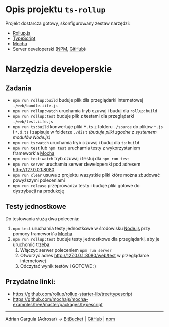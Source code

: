 # Opis projektu `ts-rollup`

Projekt dostarcza gotowy, skonfigurowany zestaw narzędzi:

- [Rollup.js](https://rollupjs.org/guide)
- [TypeScript](https://www.typescriptlang.org)
- [Mocha](https://mochajs.org)
- Server developerski ([NPM](https://www.npmjs.com/package/serve), [GitHub](https://github.com/zeit/serve))



# Narzędzia developerskie



## Zadania

- `npm run rollup:build` buduje plik dla przeglądarki internetowej `./web/bundle.iife.js`
- `npm run rollup:watch` uruchamia tryb czuwaj i buduj dla `rollup:build`
- `npm run rollup:test` buduje plik z testami dla przeglądarki `./web/test.iife.js`
- `npm run ts:build` konwertuje pliki `*.ts` z folderu `./source` do plików `*.js` i `*.d.ts` i zapisuje w folderze `./dist` _(buduje pliki zgodne z systemem modułów Node.js)_
- `npm run ts:watch` uruchamia tryb czuwaj i buduj dla `ts:build`
- `npm run test` lub `npm test` uruchamia testy z wykorzystaniem framework'a [Mocha](https://mochajs.org)
- `npm run test:watch` tryb czuwaj i testuj dla `npm run test`
- `npm run server` uruchamia serwer deweloperski pod adresem http://127.0.0.1:8080
- `npm run clear` usuwa z projektu wszystkie pliki które można zbudować powyższymi poleceniami
- `npm run release` przeprowadza testy i buduje pliki gotowe do dystrybucji na produkcję



## Testy jednostkowe

Do testowania służą dwa polecenia:

1. `npm test` uruchamia testy jednostkowe w środowisku [Node.js](https://nodejs.org) przy pomocy  framework'a [Mocha](https://mochajs.org)
2. `npm run rollup:test` buduje testy jednostkowe dla przeglądarki, aby je uruchomić trzeba:
   1. Włączyć serwer poleceniem `npm run server`
   2. Otworzyć adres http://127.0.0.1:8080/web/test w przeglądarce internetowej
   3. Odczytać wynik testów i GOTOWE :)



## Przydatne linki:

 - https://github.com/rollup/rollup-starter-lib/tree/typescript
 - https://github.com/mochajs/mocha-examples/tree/master/packages/typescript



-----

Adrian Gargula (Adrosar)  → [BitBucket](https://bitbucket.org/Adrosar/) | [GitHub](https://github.com/Adrosar) | [npm](https://www.npmjs.com/~adrosar)